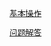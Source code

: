 [基本操作](https://github.com/Xiao2GouZi/logger/tree/git/environment/git/operation)

[问题解答](https://github.com/Xiao2GouZi/logger/tree/git/environment/git/issue)